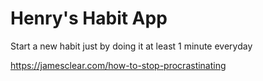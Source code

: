 # Henry's Habit App
Start a new habit just by doing it at least 1 minute everyday

https://jamesclear.com/how-to-stop-procrastinating
